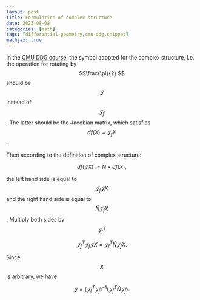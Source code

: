 ```yaml
---
layout: post
title: Formulation of complex structure
date: 2023-08-08
categories: [math]
tags: [differential-geometry,cmu-ddg,snippet]
mathjax: true
---
```


In the [CMU DDG course](https://youtu.be/FRvhgkGKfSM?list=PL9_jI1bdZmz0hIrNCMQW1YmZysAiIYSSS&t=2762), the symbol adopted for the complex structure, i.e. the operation for rotating by $$\frac{\pi}{2} $$ should be $$\mathcal{J} $$ instead of $$\mathcal{J}_f $$. The latter should be the Jacobian matrix, which satisfies $$df(X) = \mathcal{J}_f X $$.

Then according to the definition of complex structure:

$$
 df(\mathcal{J} X) := N \times df(X), 
$$

the left hand side is equal to $$\mathcal{J}_f \mathcal{J} X $$ and the right hand side is equal to $$\hat{N} \mathcal{J}_f X $$. Multiply both sides by $$\mathcal{J}_f^T $$

$$
 \mathcal{J}_f^T \mathcal{J}_f \mathcal{J} X = \mathcal{J}_f^T \hat{N} \mathcal{J}_f X. 
$$

Since $$X $$ is arbitrary, we have

$$
 \mathcal{J} = \left( \mathcal{J}_f^T \mathcal{J}_f \right)^{-1} \left( \mathcal{J}_f^T \hat{N} \mathcal{J}_f \right). 
$$
